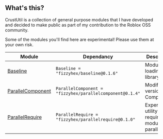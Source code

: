 ## What's this?
CrustUtil is a collection of general purpose modules that I have developed and decided to make public as part of my contribution to the Roblox OSS community.

Some of the modules you'll find here are experimental! Please use them at your own risk.

| Module | Dependancy | Description |
| -- | -- | -- |
| [Baseline](https://fizzyhex.github.io/CrustUtil/api/Baseline) | `Baseline = "fizzyhex/baseline@0.1.6"` | Module loading library
| [ParallelComponent](https://fizzyhex.github.io/CrustUtil/api/ParallelComponent) | `ParallelComponent = "fizzyhex/parallelcomponent@0.1.4"` | Modified version of Component
| [ParallelRequire](https://fizzyhex.github.io/CrustUtil/api/ParallelRequire) | `ParallelRequire = "fizzyhex/parallelrequire@0.1.0"` | Experimental utility for requiring modules in parallel